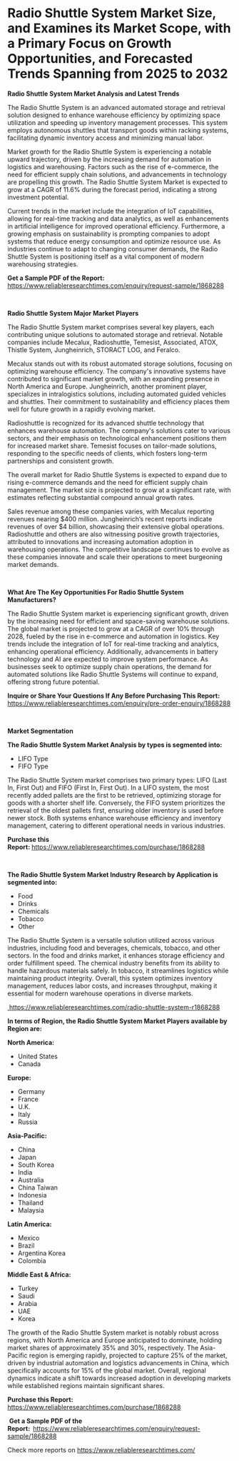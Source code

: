 <p><h1>Radio Shuttle System Market Size, and Examines its Market Scope, with a Primary Focus on Growth Opportunities, and Forecasted Trends Spanning from 2025 to 2032</h1></p><p><strong>Radio Shuttle System Market Analysis and Latest Trends</strong></p>
<p><p>The Radio Shuttle System is an advanced automated storage and retrieval solution designed to enhance warehouse efficiency by optimizing space utilization and speeding up inventory management processes. This system employs autonomous shuttles that transport goods within racking systems, facilitating dynamic inventory access and minimizing manual labor. </p><p>Market growth for the Radio Shuttle System is experiencing a notable upward trajectory, driven by the increasing demand for automation in logistics and warehousing. Factors such as the rise of e-commerce, the need for efficient supply chain solutions, and advancements in technology are propelling this growth. The Radio Shuttle System Market is expected to grow at a CAGR of 11.6% during the forecast period, indicating a strong investment potential.</p><p>Current trends in the market include the integration of IoT capabilities, allowing for real-time tracking and data analytics, as well as enhancements in artificial intelligence for improved operational efficiency. Furthermore, a growing emphasis on sustainability is prompting companies to adopt systems that reduce energy consumption and optimize resource use. As industries continue to adapt to changing consumer demands, the Radio Shuttle System is positioning itself as a vital component of modern warehousing strategies.</p></p>
<p><strong>Get a Sample PDF of the Report:&nbsp;</strong> <a href="https://www.reliableresearchtimes.com/enquiry/request-sample/1868288?utm_campaign=2095&utm_medium=2&utm_source=Github&utm_content=ia&utm_term=30012025&utm_id=radio-shuttle-system">https://www.reliableresearchtimes.com/enquiry/request-sample/1868288</a></p>
<p>&nbsp;</p>
<p><strong>Radio Shuttle System Major Market Players</strong></p>
<p><p>The Radio Shuttle System market comprises several key players, each contributing unique solutions to automated storage and retrieval. Notable companies include Mecalux, Radioshuttle, Temesist, Associated, ATOX, Thistle System, Jungheinrich, STORACT LOG, and Feralco.</p><p>Mecalux stands out with its robust automated storage solutions, focusing on optimizing warehouse efficiency. The company's innovative systems have contributed to significant market growth, with an expanding presence in North America and Europe. Jungheinrich, another prominent player, specializes in intralogistics solutions, including automated guided vehicles and shuttles. Their commitment to sustainability and efficiency places them well for future growth in a rapidly evolving market.</p><p>Radioshuttle is recognized for its advanced shuttle technology that enhances warehouse automation. The company's solutions cater to various sectors, and their emphasis on technological enhancement positions them for increased market share. Temesist focuses on tailor-made solutions, responding to the specific needs of clients, which fosters long-term partnerships and consistent growth.</p><p>The overall market for Radio Shuttle Systems is expected to expand due to rising e-commerce demands and the need for efficient supply chain management. The market size is projected to grow at a significant rate, with estimates reflecting substantial compound annual growth rates.</p><p>Sales revenue among these companies varies, with Mecalux reporting revenues nearing $400 million. Jungheinrich’s recent reports indicate revenues of over $4 billion, showcasing their extensive global operations. Radioshuttle and others are also witnessing positive growth trajectories, attributed to innovations and increasing automation adoption in warehousing operations. The competitive landscape continues to evolve as these companies innovate and scale their operations to meet burgeoning market demands.</p></p>
<p>&nbsp;</p>
<p><strong>What Are The Key Opportunities For Radio Shuttle System Manufacturers?</strong></p>
<p><p>The Radio Shuttle System market is experiencing significant growth, driven by the increasing need for efficient and space-saving warehouse solutions. The global market is projected to grow at a CAGR of over 10% through 2028, fueled by the rise in e-commerce and automation in logistics. Key trends include the integration of IoT for real-time tracking and analytics, enhancing operational efficiency. Additionally, advancements in battery technology and AI are expected to improve system performance. As businesses seek to optimize supply chain operations, the demand for automated solutions like Radio Shuttle Systems will continue to expand, offering strong future potential.</p></p>
<p><strong>Inquire or Share Your Questions If Any Before Purchasing This Report:</strong> <a href="https://www.reliableresearchtimes.com/enquiry/pre-order-enquiry/1868288?utm_campaign=2095&utm_medium=2&utm_source=Github&utm_content=ia&utm_term=30012025&utm_id=radio-shuttle-system">https://www.reliableresearchtimes.com/enquiry/pre-order-enquiry/1868288</a></p>
<p>&nbsp;</p>
<p><strong>Market Segmentation</strong></p>
<p><strong>The Radio Shuttle System Market Analysis by types is segmented into:</strong></p>
<p><ul><li>LIFO Type</li><li>FIFO Type</li></ul></p>
<p><p>The Radio Shuttle System market comprises two primary types: LIFO (Last In, First Out) and FIFO (First In, First Out). In a LIFO system, the most recently added pallets are the first to be retrieved, optimizing storage for goods with a shorter shelf life. Conversely, the FIFO system prioritizes the retrieval of the oldest pallets first, ensuring older inventory is used before newer stock. Both systems enhance warehouse efficiency and inventory management, catering to different operational needs in various industries.</p></p>
<p><strong>Purchase this Report:&nbsp;</strong><a href="https://www.reliableresearchtimes.com/purchase/1868288?utm_campaign=2095&utm_medium=2&utm_source=Github&utm_content=ia&utm_term=30012025&utm_id=radio-shuttle-system">https://www.reliableresearchtimes.com/purchase/1868288</a></p>
<p>&nbsp;</p>
<p><strong>The Radio Shuttle System Market Industry Research by Application is segmented into:</strong></p>
<p><ul><li>Food</li><li>Drinks</li><li>Chemicals</li><li>Tobacco</li><li>Other</li></ul></p>
<p><p>The Radio Shuttle System is a versatile solution utilized across various industries, including food and beverages, chemicals, tobacco, and other sectors. In the food and drinks market, it enhances storage efficiency and order fulfillment speed. The chemical industry benefits from its ability to handle hazardous materials safely. In tobacco, it streamlines logistics while maintaining product integrity. Overall, this system optimizes inventory management, reduces labor costs, and increases throughput, making it essential for modern warehouse operations in diverse markets.</p></p>
<p><a href="https://www.reliableresearchtimes.com/radio-shuttle-system-r1868288?utm_campaign=2095&utm_medium=2&utm_source=Github&utm_content=ia&utm_term=30012025&utm_id=radio-shuttle-system">&nbsp;https://www.reliableresearchtimes.com/radio-shuttle-system-r1868288</a></p>
<p><strong>In terms of Region, the Radio Shuttle System Market Players available by Region are:</strong></p>
<p>
    <p> <strong> North America: </strong>
        <ul>
            <li>United States</li>
            <li>Canada</li>
        </ul>
        </p> 
    <p> <strong> Europe: </strong>
        <ul>
            <li>Germany</li>
            <li>France</li>
            <li>U.K.</li>
            <li>Italy</li>
            <li>Russia</li>
        </ul>
        </p> 
    <p> <strong> Asia-Pacific: </strong>
        <ul>
            <li>China</li>
            <li>Japan</li>
            <li>South Korea</li>
            <li>India</li>
            <li>Australia</li>
            <li>China Taiwan</li>
            <li>Indonesia</li>
            <li>Thailand</li>
            <li>Malaysia</li>
        </ul>
        </p> 
    <p> <strong> Latin America: </strong>
        <ul>
            <li>Mexico</li>
            <li>Brazil</li>
            <li>Argentina Korea</li>
            <li>Colombia</li>
        </ul>
        </p> 
    <p> <strong> Middle East & Africa: </strong>
        <ul>
            <li>Turkey</li>
            <li>Saudi</li>
            <li>Arabia</li>
            <li>UAE</li>
            <li>Korea</li>
        </ul>
    </p>
    </p>
<p><p>The growth of the Radio Shuttle System market is notably robust across regions, with North America and Europe anticipated to dominate, holding market shares of approximately 35% and 30%, respectively. The Asia-Pacific region is emerging rapidly, projected to capture 25% of the market, driven by industrial automation and logistics advancements in China, which specifically accounts for 15% of the global market. Overall, regional dynamics indicate a shift towards increased adoption in developing markets while established regions maintain significant shares.</p></p>
<p><strong>Purchase this Report: </strong><a href="https://www.reliableresearchtimes.com/purchase/1868288?utm_campaign=2095&utm_medium=2&utm_source=Github&utm_content=ia&utm_term=30012025&utm_id=radio-shuttle-system">https://www.reliableresearchtimes.com/purchase/1868288</a></p>
<p>&nbsp;<strong>Get a Sample PDF of the Report:&nbsp;&nbsp;</strong><a href="https://www.reliableresearchtimes.com/enquiry/request-sample/1868288?utm_campaign=2095&utm_medium=2&utm_source=Github&utm_content=ia&utm_term=30012025&utm_id=radio-shuttle-system">https://www.reliableresearchtimes.com/enquiry/request-sample/1868288</a></p>
<p><strong></strong></p>
<p>Check more reports on <a href="https://www.reliableresearchtimes.com/?utm_campaign=2095&utm_medium=2&utm_source=Github&utm_content=ia&utm_term=30012025&utm_id=radio-shuttle-system">https://www.reliableresearchtimes.com/</a></p>